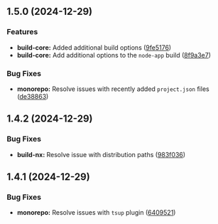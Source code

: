 ## 1.5.0 (2024-12-29)

### Features

- **build-core:** Added additional build options ([9fe5176](https://github.com/storm-software/storm-stack/commit/9fe5176))
- **build-core:** Add additional options to the `node-app` build ([8f9a3e7](https://github.com/storm-software/storm-stack/commit/8f9a3e7))

### Bug Fixes

- **monorepo:** Resolve issues with recently added `project.json` files ([de38863](https://github.com/storm-software/storm-stack/commit/de38863))

## 1.4.2 (2024-12-29)

### Bug Fixes

- **build-nx:** Resolve issue with distribution paths ([983f036](https://github.com/storm-software/storm-stack/commit/983f036))

## 1.4.1 (2024-12-29)

### Bug Fixes

- **monorepo:** Resolve issues with `tsup` plugin ([6409521](https://github.com/storm-software/storm-stack/commit/6409521))